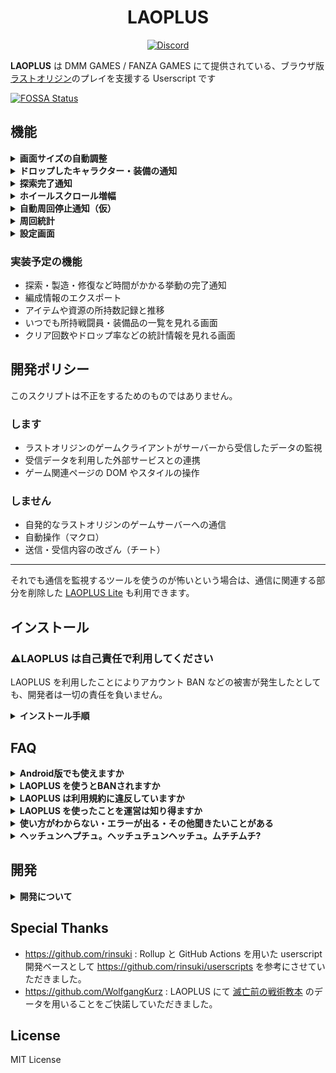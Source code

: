 <h1 align="center">LAOPLUS</h1>

<p align="center">
    <!-- <a href="https://github.com/eai04191/laoplus/blob/main/LICENSE">
        <img src="https://img.shields.io/github/license/eai04191/laoplus?style=flat-square" alt="MIT License" />
    </a> -->
    <a href="https://discord.gg/EGWqTuhjrE">
        <img src="https://img.shields.io/discord/913406465312690217.svg?label=&logo=discord&logoColor=ffffff&color=5865F2&labelColor=5865F2&style=flat-square" alt="Discord" />
    </a>
</p>

**LAOPLUS** は DMM GAMES / FANZA GAMES にて提供されている、ブラウザ版[ラストオリジン](https://www.last-origin.com/)のプレイを支援する Userscript です


[![FOSSA Status](https://app.fossa.com/api/projects/git%2Bgithub.com%2Feai04191%2Flaoplus.svg?type=large)](https://app.fossa.com/projects/git%2Bgithub.com%2Feai04191%2Flaoplus?ref=badge_large)

## 機能

<details>
<summary><b>画面サイズの自動調整</b></summary>

![screenshot](https://user-images.githubusercontent.com/3516343/143431793-af3046de-d181-40ec-9293-aa8f7bbaedfe.png)
[![FOSSA Status](https://app.fossa.com/api/projects/git%2Bgithub.com%2Feai04191%2Flaoplus.svg?type=shield)](https://app.fossa.com/projects/git%2Bgithub.com%2Feai04191%2Flaoplus?ref=badge_shield)

ゲームページを開くとウィンドウいっぱいにゲーム画面が広がるようになります。また、ゲームの解像度を更新するため、拡縮しても文字やキャラが潰れることがありません。

PWA としてインストールするとより便利に使えます

<details>
<summary>Microsoft Edge で PWA としてインストールする方法</summary>

1. ![2021-11-25_20-33-59_msedge](https://user-images.githubusercontent.com/3516343/143441480-1fbecedc-15c7-464a-9c9b-f26b3a83ae75.png)
2. ![2021-11-25_20-34-08_msedge](https://user-images.githubusercontent.com/3516343/143441487-360e2d9e-343b-424d-a3be-00d9223dda5e.png)
3. ![2021-11-25_20-34-17_msedge](https://user-images.githubusercontent.com/3516343/143441518-b2efd571-26e3-454f-a762-d5da9de9e199.png)

---

</details>

---

</details>

<details>
<summary><b>ドロップしたキャラクター・装備の通知</b></summary>

![image](https://user-images.githubusercontent.com/3516343/144223625-c5db7279-4756-49ae-ba08-5c755fa69c4d.png)

キャラクター・装備のドロップを検知して Discord にメッセージを送信します

キャラクターはランクに応じてドロップ通知の有無を設定できます。装備は SS ランクのドロップのみ通知されます

※ キャラクター名やアイテム名での指定は今後実装予定です

---

</details>

<details>
<summary><b>探索完了通知</b></summary>

![image](https://user-images.githubusercontent.com/3516343/144452211-876a762c-9008-4a9f-bba8-acf119f2aa57.png)

探索状態の変更を検知して終了時間に Discord にメッセージを送信します

※ 通知には LAOPLUS を導入したブラウザが起動している必要があります

---

</details>

<details>
<summary><b>ホイールスクロール増幅</b></summary>

|                                                          デフォルト                                                          |                                                        増幅倍率 20 倍                                                        |
| :--------------------------------------------------------------------------------------------------------------------------: | :--------------------------------------------------------------------------------------------------------------------------: |
| ![2021-12-06_00-11-31](https://user-images.githubusercontent.com/3516343/144752334-e6a19fe6-766c-4b19-8439-70f366f49086.gif) | ![2021-12-06_00-12-09](https://user-images.githubusercontent.com/3516343/144752331-30587eec-c235-480d-a413-8f0fd0329149.gif) |

デフォルトで 1 スクロールあたりのスクロール量がめちゃくちゃ小さいのをスクロール量を増幅させてなんとかします

※ この設定はページ読み込み時のみ反映されるため、設定の変更後はページを再読込する必要があります

---

</details>

<details>
<summary><b>自動周回停止通知（仮）</b></summary>

![image](https://user-images.githubusercontent.com/3516343/145052928-74a8de77-a05f-4c20-8719-d53598929247.png)

戦闘開始を検知してタイマーを作動させます。タイマーが切れるまでに次の戦闘が開始しなければ、何らかの要因で自動周回が止まっているとみなし Disocrd にメッセージを送信します

※ この機能は仮実装です。通信環境などの影響で周回時間が増減する場合正確な判別ができません。本実装の際には戦闘員や装備の状態を把握して正確な判別をできるようにする予定です。

---

</details>

<details>
<summary><b>周回統計</b></summary>

![image](https://user-images.githubusercontent.com/3516343/153752518-4dfcd7b3-1aa7-4d80-a50f-a885397314a5.png)

戦闘での戦闘員・装備品のドロップを検知してそれを分解した際に得られるであろう資源量を表示する機能です

※ 時給・合計の切り替えは後日実装予定です

---

</details>

<details>
<summary><b>設定画面</b></summary>

![image](https://user-images.githubusercontent.com/3516343/147496588-24763bf6-329a-4633-8f68-d2a9faef7399.png)

導入後、画面左下の ➕ をクリックすることで設定画面を開けます

下部には現在の探索状態が完了が早い順に表示され、この画面でいつでも（周回中でも！）確認できます

---

</details>

### 実装予定の機能

-   探索・製造・修復など時間がかかる挙動の完了通知
-   編成情報のエクスポート
-   アイテムや資源の所持数記録と推移
-   いつでも所持戦闘員・装備品の一覧を見れる画面
-   クリア回数やドロップ率などの統計情報を見れる画面

## 開発ポリシー

このスクリプトは不正をするためのものではありません。

### します

-   ラストオリジンのゲームクライアントがサーバーから受信したデータの監視
-   受信データを利用した外部サービスとの連携
-   ゲーム関連ページの DOM やスタイルの操作

### しません

-   自発的なラストオリジンのゲームサーバーへの通信
-   自動操作（マクロ）
-   送信・受信内容の改ざん（チート）

---

それでも通信を監視するツールを使うのが怖いという場合は、通信に関連する部分を削除した [LAOPLUS Lite](https://github.com/eai04191/laoplus/tree/lite) も利用できます。

## インストール

### ⚠️LAOPLUS は自己責任で利用してください

LAOPLUS を利用したことによりアカウント BAN などの被害が発生したとしても、開発者は一切の責任を負いません。

<details>
<summary><b>インストール手順</b></summary>

1. ブラウザに好きな UserScript マネージャーを導入する
    - 開発の際は Microsoft Edge に入れた [Violentmonkey](https://violentmonkey.github.io/) で動作確認を行っているため、この組み合わせを推奨します
2. [laoplus.user.js](https://github.com/eai04191/laoplus/raw/dist/laoplus.user.js) を開く
3. インストールする
4. ゲームのページを開くと反映されているはずです

---

</details>

## FAQ

<details>
<summary><b>Android版でも使えますか</b></summary>

ラストオリジンのブラウザ版ではブラウザでゲームが動いているため、ブラウザに拡張機能を導入することで安易に通信を傍受できますが、Android アプリ版の通信を傍受するには Android の自体の通信に介入する必要があります。これには高度な技術が必要で、私には難しいです。

[某お船のゲームでは既存のソリューションがある](https://github.com/antest1/kcanotify/blob/master/FAQ/FAQ_jp.md) らしいので技術がある人なら可能かもしれません。

---

</details>

<details>
<summary><b>LAOPLUS を使うとBANされますか</b></summary>

少なくとも[私](https://github.com/eai04191)はされていません。私が BAN されたくないので BAN されるような機能を実装するつもりもありません。

---

</details>

<details>
<summary><b>LAOPLUS は利用規約に違反していますか</b></summary>

以下がラストオリジン初回起動時に表示される利用規約です

https://pig.games/ja/terms.html

これを見る限りでは LAOPLUS の機能は利用規約に違反していないと考えています。

この手のツールに最も関連していそうなのは

> ・本サービスのサーバやネットワークシステムに支障を与える行為、BOT、チートツール、その他の技術的手段を利用してサービスを不正に操作する行為、本サービスの不具合を意図的に利用する行為、ルーチングやジェイルブレイク等改変を行った通信端末にて本サービスにアクセスする行為、同様の質問を必要以上に繰り返す等、当社に対し不当な問い合わせまたは要求をする行為、その他当社による本サービスの運営または他のお客様による本サービスの利用を妨害し、これらに支障を与える行為。

ですが、そもそも、LAOPLUS はラストオリジンのサーバーにデータを送信しません。そのため規約で挙げられている「サービスを不正に操作する行為」や「不正に操作する行為」、「不当な問い合わせまたは要求をする行為」とは言えません。

ただし、

> その他、当社が不適当と判断した行為。

により処罰される可能性は（LAOPLUS 使用の有無に関わらず）常にあります。

<details>
<summary><b>ぶっちゃけた話</b></summary>

挙動的には広告ブロッカーみたいなもので、広告ブロッカー入れたままゲームしても BAN されないと思う。

なんなら広告ブロッカーは通信を書き換えることもあるけど LAOPLUS はそれすらしない。

---

</details>

---

</details>

<details>
<summary><b>LAOPLUS を使ったことを運営は知り得ますか</b></summary>

（知ろうと思えば）知り得ます

---

</details>

<details>
<summary><b>使い方がわからない・エラーが出る・その他聞きたいことがある</b></summary>

[Discord](https://discord.gg/EGWqTuhjrE) で聞いてください

---

</details>

<details>
<summary><b>ヘッチュンヘプチュ。ヘッチュチュンヘッチュ。ムチチムチ?</b></summary>

しらん

---

</details>

## 開発

<details>
<summary><b>開発について</b></summary>

開発に協力していただけると大変助かります。

このリポジトリの Git ワークフローには GitHub Flow が採用されています

1. 開発する際は develop ブランチから feature/ ブランチを切る
2. 機能を作成したら develop ブランチへ Pull Request を送信する
3. develop ブランチでの開発が進み、リリースの準備ができたら main ブランチへ PR、merge する
4. main ブランチへマージされると自動で GitHub Actions が稼働し dist ブランチへ push される
5. 開発者ではないユーザーは dist に push されたビルドを使用する

また、開発する際は Discord にて積極的に情報を共有いただけると助かります。（作業がかぶるとつらいので）

### 開発に必要なもの

-   node.js
-   yarn
-   git, GitHub の知識

1. リポジトリをクローンする
2. `yarn install`で依存関係をインストール
3. `yarn watch`で`dist`に `laoplus.user.js` が作成される。以降 watch 中は `src` を編集するたびに自動で更新される
4. ブラウザで `laoplus.user.js` を開くと Userscript マネージャーのインストール画面が開くので入れる
5. 好きにいじる

<details>
<summary><b>Userscript マネージャーのインストール画面が開かない場合</b></summary>

デフォルトでは拡張機能はローカルのファイルを読めないので、ブラウザの設定から Userscript マネージャーがローカルのファイルにアクセスする許可を与えてください

![image](https://user-images.githubusercontent.com/3516343/143915791-717bdf1c-e512-4125-ba2c-216f979aff0f.png)

---

</details>

---

</details>

## Special Thanks

-   https://github.com/rinsuki : Rollup と GitHub Actions を用いた userscript 開発ベースとして https://github.com/rinsuki/userscripts を参考にさせていただきました。
-   https://github.com/WolfgangKurz : LAOPLUS にて [滅亡前の戦術教本](https://lo.swaytwig.com/) のデータを用いることをご快諾していただきました。

## License

MIT License